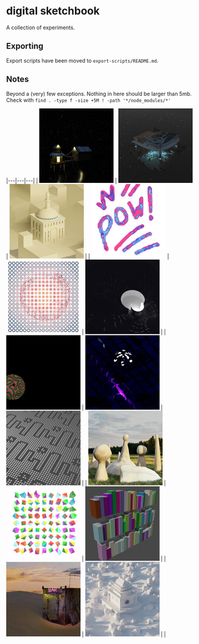 # digital sketchbook

A collection of experiments.

## Exporting

Export scripts have been moved to `export-scripts/README.md`.

## Notes
Beyond a (very) few exceptions. Nothing in here should be larger than 5mb.
Check with `find . -type f -size +5M ! -path '*/node_modules/*'`

|---|---|---|
| [![](README/603-float.jpg)](sketches/603-float/) | [![](README/desert-tent.jpg)](sketches/desert-tent/) | [![](README/dusty-temple.jpg)](sketches/dusty-temple/) | 
| [![](README/geo-node-pen.jpg)](sketches/geo-node-pen/) | [![](README/interested-parties.jpg)](sketches/interested-parties/) | [![](README/lantern-pattern.jpg)](sketches/lantern-pattern/) | 
| [![](README/musgrave-explorer.jpg)](sketches/musgrave-explorer/) | [![](README/pinwheel-over-night-city.jpg)](sketches/pinwheel-over-night-city/) | [![](README/pixel-pattern-to-mesh.jpg)](sketches/pixel-pattern-to-mesh/) | 
| [![](README/sculpty-to-mesh.jpg)](sketches/sculpty-to-mesh/) | [![](README/shape-forest.jpg)](sketches/shape-forest/) | [![](README/shelf-generator.jpg)](sketches/shelf-generator/) | 
| [![](README/the-tiniest-bar.jpg)](sketches/the-tiniest-bar/) | [![](README/wasteland-temple.jpg)](sketches/wasteland-temple/) |  | 
